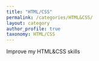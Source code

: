 ```yaml
---
title: "HTML/CSS"
permalink: /categories/HTML&CSS/
layout: category
author_profile: true
taxonomy: HTML/CSS
---
```


Improve my HTML&CSS skills